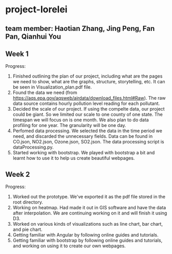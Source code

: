 # project-lorelei
## team member: Haotian Zhang, Jing Peng, Fan Pan, Qianhui You ##

## Week 1 ##
Progress:  
1. Finished outlining the plan of our project, including what are the pages we need to show, what are the graphs, structure, storytelling, etc. It can be seen in Visualization_plan.pdf file.  
2. Found the data we need (from https://aqs.epa.gov/aqsweb/airdata/download_files.html#Raw). The raw data source contains hourly pollution level reading for each pollutant.  
3. Decided the scale of our project. If using the compelte data, our project could be giant. So we limited our scale to one county of one state. The timespan we will focus on is one month. We also plan to do data profiling for one year. The granularity will be one day.  
4. Perfomed data processing. We selected the data in the time period we need, and discarded the unnecessary fields. Data can be found in CO.json, NO2.json, Ozone.json, SO2.json. The data processing script is dataProcessing.py.  
5. Started working with bootstrap. We played with bootstrap a bit and learnt how to use it to help us create beautiful webpages.  

## Week 2 ##
Progress:  
1. Worked out the prototype. We've exported it as the pdf file stored in the root directory.  
2. Working on heatmap. Had made it out in GIS software and have the data after interpolation. We are continuing working on it and will finish it using D3.  
3. Worked on various kinds of visualizations such as line chart, bar chart, and pie chart.  
4. Getting familiar with Angular by following online guides and tutorials.  
5. Getting familiar with bootstrap by following online guides and tutorials, and working on using it to create our own webpages.  
